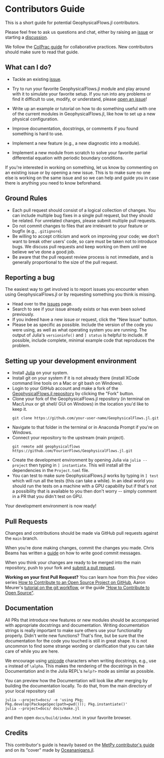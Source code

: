 # Contributors Guide

This is a short guide for potential GeophysicalFlows.jl contributors.

Please feel free to ask us questions and chat, either by raising an [issue](https://github.com/FourierFlows/GeophysicalFlows.jl/issues) or starting a [discussion](https://github.com/FourierFlows/GeophysicalFlows.jl/discussions).

We follow the [ColPrac guide](https://github.com/SciML/ColPrac) for collaborative practices. 
New contributors should make sure to read that guide.

## What can I do?

* Tackle an existing [issue](https://github.com/FourierFlows/GeophysicalFlows.jl/issues).

* Try to run your favorite GeophysicalFlows.jl module and play around with it to simulate 
  your favorite setup. If you run into any problems or find it difficult to use, modify, or 
  understand, please [open an issue](https://github.com/FourierFlows/GeophysicalFlows.jl/issues)!

* Write up an example or tutorial on how to do something useful with one of the current modules
  in GeophysicalFlows.jl, like how to set up a new physical configuration.

* Improve documentation, docstrings, or comments if you found something is hard to use.

* Implement a new feature (e.g., a new diagnostic into a module).

* Implement a new module from scratch to solve your favorite partial differential equation with
  periodic boundary conditions.

If you're interested in working on something, let us know by commenting on an existing issue 
or by opening a new issue. This is to make sure no one else is working on the same issue and 
so we can help and guide you in case there is anything you need to know beforehand.

## Ground Rules

* Each pull request should consist of a logical collection of changes. You can
  include multiple bug fixes in a single pull request, but they should be related.
  For unrelated changes, please submit multiple pull requests.
* Do not commit changes to files that are irrelevant to your feature or bugfix
  (e.g., `.gitignore`).
* Be willing to accept criticism and work on improving your code; we don't want
  to break other users' code, so care must be taken not to introduce bugs. We
  discuss pull requests and keep working on them until we believe we've done a
  good job.
* Be aware that the pull request review process is not immediate, and is
  generally proportional to the size of the pull request.

## Reporting a bug

The easiest way to get involved is to report issues you encounter when using GeophysicalFlows.jl 
or by requesting something you think is missing.

* Head over to the [issues](https://github.com/FourierFlows/GeophysicalFlows.jl/issues) page.
* Search to see if your issue already exists or has even been solved previously.
* If you indeed have a new issue or request, click the "New Issue" button.
* Please be as specific as possible. Include the version of the code you were using, as
  well as what operating system you are running. The output of Julia's `versioninfo()`
  and `] status` is helpful to include. If possible, include complete, minimal example
  code that reproduces the problem.

## Setting up your development environment

* Install [Julia](https://julialang.org/) on your system.
* Install git on your system if it is not already there (install XCode command line tools on
  a Mac or git bash on Windows).
* Login to your GitHub account and make a fork of the
  [GeophysicalFlows.jl repository](https://github.com/FourierFlows/GeophysicalFlows.jl) by
  clicking the "Fork" button.
* Clone your fork of the GeophysicalFlows.jl repository (in terminal on Mac/Linux or git shell/
  GUI on Windows) in the location you'd like to keep it.
  ```
  git clone https://github.com/your-user-name/GeophysicalFlows.jl.git
  ```
* Navigate to that folder in the terminal or in Anaconda Prompt if you're on Windows.
* Connect your repository to the upstream (main project).
  ```
  git remote add geophysicalflows https://github.com/FourierFlows/GeophysicalFlows.jl.git
  ```
* Create the development environment by opening Julia via `julia --project` then
  typing in `] instantiate`. This will install all the dependencies in the `Project.toml`
  file.
* You can test to make sure GeophysicalFlows.jl works by typing in `] test` which will run all
  the tests (this can take a while). In an ideal world you should run the tests on a machine
  with a GPU capability but if that's not a possibility that is available to you then don't 
  worry -- simply comment in a PR that you didn't test on GPU.

Your development environment is now ready!

## Pull Requests

Changes and contributions should be made via GitHub pull requests against the `main` branch.

When you're done making changes, commit the changes you made. Chris Beams has written 
a [guide](https://chris.beams.io/posts/git-commit/) on how to write good commit messages.

When you think your changes are ready to be merged into the main repository,
push to your fork and [submit a pull request](https://github.com/FourierFlows/GeophysicalFlows.jl/compare/).

**Working on your first Pull Request?** You can learn how from this _free_ video series
[How to Contribute to an Open Source Project on GitHub](https://egghead.io/courses/how-to-contribute-to-an-open-source-project-on-github), Aaron Meurer's [tutorial on the git workflow](https://www.asmeurer.com/git-workflow/), 
or the guide [“How to Contribute to Open Source"](https://opensource.guide/how-to-contribute/).

## Documentation

All PRs that introduce new features or new modules should be accompanied with appropriate 
docstrings and documentation. Writing documentation strings is really important to make sure 
others use your functionality properly. Didn't write new functions? That's fine, but be sure 
that the documentation for the code you touched is still in great shape. It is not uncommon 
to find some strange wording or clarification that you can take care of while you are here.

We encourage using [unicode](https://docs.julialang.org/en/v1/manual/unicode-input/) characters 
when writing docstrings, e.g., use `α` instead of `\alpha`. This makes the rendering of the 
docstrings in the Documentation and in the Julia REPL's `help?>` mode as similar as possible.

You can preview how the Documentation will look like after merging by building the documentation 
locally. To do that, from the main directory of your local repository call

```
julia --project=docs/ -e 'using Pkg; Pkg.develop(PackageSpec(path=pwd())); Pkg.instantiate()'
julia --project=docs/ docs/make.jl
```
 
and then open `docs/build/index.html` in your favorite browser.

## Credits

This contributor's guide is heavily based on the [MetPy contributor's guide](https://github.com/Unidata/MetPy/blob/master/CONTRIBUTING.md) 
and on its "cover" made by [Oceananigans.jl](https://clima.github.io/OceananigansDocumentation/stable/contributing/).
